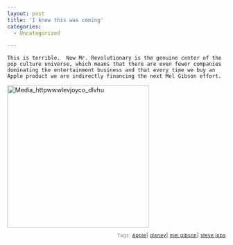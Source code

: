 ```yaml
---
layout: post
title: 'I knew this was coming'
categories:
  - Uncategorized

---
```



    This is terrible.  Now Mr. Revolutionary is the genuine center of the pop culture universe, which means that there are even fewer companies dominating the entertainment business and that every time we buy an Apple product we are indirectly financing the next Mel Gibson effort.

<div class='p_embed p_image_embed'>
<img alt="Media_httpwwwlevjoyco_dlvhu" height="328" src="http://levjoydotcom3.files.wordpress.com/2006/01/media_httpwwwlevjoyco_dlvhu.jpg?w=300" width="327" />
</div>


<p style="text-align:right;font-size:11px;letter-spacing:.05em;color:#808979;">Tags: <a href="http://www.technorati.com/tag/Apple" rel="tag">Apple</a><strong>|</strong> <a href="http://www.technorati.com/tag/disney" rel="tag">disney</a><strong>|</strong> <a href="http://www.technorati.com/tag/mel%20gibson" rel="tag">mel gibson</a><strong>|</strong> <a href="http://www.technorati.com/tag/steve%20jobs" rel="tag">steve jobs</a></p>
  
